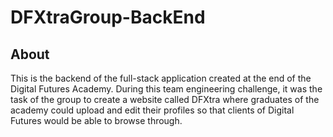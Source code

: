 # DFXtraGroup-BackEnd

## About

This is the backend of the full-stack application created at the end of the Digital Futures Academy. During this team engineering challenge, it was the task of the group to create a website called DFXtra where graduates of the academy could upload and edit their profiles so that clients of Digital Futures would be able to browse through. 
